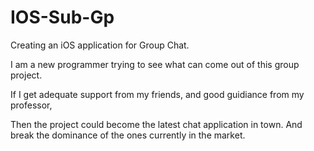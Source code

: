 # IOS-Sub-Gp
Creating an iOS application for Group Chat.


I am a new programmer trying to see what can come out of this group project.

If I get adequate support from my friends,
and good guidiance from my professor,

Then the project could become the latest chat application in town.
And break the dominance of the ones currently in the market.



